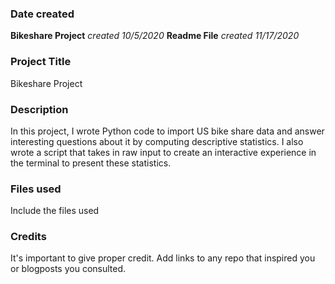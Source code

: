 ### Date created
**Bikeshare Project** *created 10/5/2020*
**Readme File** *created 11/17/2020*

### Project Title
Bikeshare Project

### Description
In this project, I wrote Python code to import US bike share data and answer interesting questions about it by computing descriptive statistics. I also wrote a script that takes in raw input to create an interactive experience in the terminal to present these statistics.

### Files used
Include the files used

### Credits
It's important to give proper credit. Add links to any repo that inspired you or blogposts you consulted.
